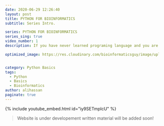 ```yaml
---
date: 2020-06-29 12:26:40
layout: post
title: PYTHON FOR BIOINFORMATICS
subtitle: Series Intro.

series: PYTHON FOR BIOINFORMATICS
series_sing: true
video_number: 1
description: If you have never learned programing language and you are from the field of Biology. You can learn python with examples from the realm of Biology. 

optimized_image: https://res.cloudinary.com/bioinformaticsguy/image/upload/c_scale,h_380/v1596701389/002%20Python-for-Bioinformatics/Python-for-Bioinformatics-001.png


category: Python Basics
tags:
  - Python
  - Basics
  - Bioinformatics
author: alihassan
paginate: true
---
```


{% include youtube_embed.html id="iy9SETmplcU" %}

> Website is under developement written material will be added soon!


 <!-- how you doing guys by the meta sky here
and I am back with a brand new video
series so let me tell you this I'm not
gonna get in this outfit for the whole
series but this is just to tell you that
I am also from the field of Medical
Sciences and I know the difficulties and
the problems that biologists have to
face whenever they try to learn a new
programming language so if you are a
biologist and you want to learn a new
programming language you were at the
right place in this video we are going
to learn a new programming language now
this is a billion dollar question which
programming language they should learn
it's in human nature that we like to go
for the stuff which is hard and
attractive and everybody likes to talk
about that kind of stuff so let's try
Google Trends to find out who's hot
these days in programming languages
Google Trends let's start by searching
C++ since you might be watching the
video from any part of the world let's
change it to worldwide okay there is
this butter of compare let's compare
with the language
how about Java whoo there is a lot of
difference between Java and C++ and Java
is way more famous than C++ let's try
another language is even less popular
than Java let's try another language
how about Perl Oh
Perl is the least famous programming
language these days so let's try another
one and I think that this programming
language is gonna win and his name is
PYD too and python Oh
so you can see that python is on the top
of every other programming language you
can see this purple graph so now we know
who's hot these days the next question
that will arise in your mind is that
being about it is I don't have the
prerequisites of programming skills of
digital skills my math is terrible
and in the realm of biology you might
also think that I don't have those
programming geek genes but when I do so
this is a valid question and I have a
good news for you the good news is
Python is one of the most easiest
programming languages it's just like
writing something in English not only
this I will also be explaining
everything with the examples taken from
biological sciences so by the end of
this course you will be an expert in
Python and you will also be able to
implement this in biological sciences
all you need is a working machine and a
mindset to achieve this goal so what are
you waiting for let's install Python now
in order to install Python just search
python download click the first link if
you want install for windows click here
for linux click here for mac click here
and for other go there so i already have
a copy i'm gonna cancel it out and let's
pull that copy out to the desktop
alright so you will get an icon like
this double click it and click run so
now over here you just have to check
this part because this is very important
and it will come in handy in future we
can get away with the Install Now button
just click here so it's gonna take a
while I'm gonna speed it up this process
once installation is complete you will
see something like this click close
once it's installed go to the start and
search ID yeah
either you have to click here and this
is the Python interpreter it might not
look just like this in your computer but
it will look similar so let's try it our
first line of code prin hello to the
world of bioinformatics I hope my
spelling the correct and you just have
hit enter to print the statement and it
is printed yay so we have done this in
come
so let's say you don't have a computer
in hand and all you have is a mobile
phone or gaming console so so we have
another solution for you you all you
need is a Google Drive
go read Google Account go to your Google
Drive once it's loaded click this new
button and then go over here and the
more and then select this Google Cola
battery
it's gonna take some violent loading for
the very first time you can rename it
print hello
and you can write the same code over
here and it will work just as fine hello
to the world of bioinformatics and then
you have to click this button to run
this code it might take some time
because it has to allocate and connect
for the first time but once it's
connected its boom done in just a second
yay it is printed so now you can untie
porn on the go even on your mobile phone
it's that easy we will formally start
from the next video so subscribe to keep
an eye on the videos and that's all you
need to do so if you have any ideas
comments questions or concerns just let
me know in the comments down below thank
you very much for watching and I will
see you around in the next video
[Music] 


 -->
